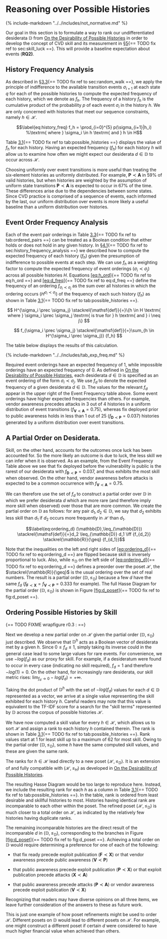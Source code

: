 # Reasoning over Possible Histories

{% include-markdown "../../includes/not_normative.md" %}

Our goal in this section is to formulate a way to rank our
undifferentiated desiderata $\mathbb{D}$ from
[On the Desirability of Possible Histories](./desirable_histories.md) in order to develop the concept of CVD
skill and its measurement in §[5](#sec:skill_luck){== TODO fix ref to sec:skill_luck ==}. This will provide a baseline expectation
about events (**RQ2)**.

## History Frequency Analysis

As described in §[3.3](#sec:random_walk){== TODO fix ref to sec:random_walk ==}, we apply the principle of indifference to
the available transition events $\sigma_{i+1}$ at each state $q$ for
each of the possible histories to compute the expected frequency of each
history, which we denote as $f_h$. The frequency of a history $f_h$ is
the cumulative product of the probability $p$ of each event $\sigma_i$
in the history $h$. We are only concerned with histories that meet our
sequence constraints, namely $h \in \mathcal{H}$.

$$\label{eq:history_freq}
    f_h = \prod_{i=0}^{5} p(\sigma_{i+1}|h_i) %\textrm{ where } \sigma_i \in h \textrm{ and } h \in H$$

Table [3.1](#tab:possible_histories){== TODO fix ref to tab:possible_histories ==} displays the value of $f_h$ for each
history. Having an expected frequency ($f_h$) for each history $h$ will
allow us to examine how often we might expect our desiderata
$d \in \mathbb{D}$ to occur across $\mathcal{H}$.

Choosing uniformly over event transitions is more useful than treating
the six-element histories as uniformly distributed. For example,
$\mathbf{P} \prec \mathbf{A}$ in 59% of valid histories, but when
histories are weighted by the assumption of uniform state transitions
$\mathbf{P} \prec \mathbf{A}$ is expected to occur in 67% of the time.
These differences arise due to the dependencies between some states.
Since CVD practice
is comprised of a sequence of events, each informed by the last, our
uniform distribution over events is more likely a useful baseline than a
uniform distribution over histories.

## Event Order Frequency Analysis

Each of the event pair orderings in Table
[3.3](#tab:ordered_pairs){== TODO fix ref to tab:ordered_pairs ==} can be treated as a Boolean condition
that either holds or does not hold in any given history. In
§[4.1](#sec:history_frequency_analysis){== TODO fix ref to sec:history_frequency_analysis ==} we described how to compute
the expected frequency of each history ($f_h$) given the presumption of
indifference to possible events at each step. We can use $f_h$ as a
weighting factor to compute the expected frequency of event orderings
($\sigma_i \prec \sigma_j$) across all possible histories $H$. Equations
[\[eq:h_ord\]](#eq:h_ord){== TODO fix ref to eq:h_ord ==} and
[\[eq:d_freq\]](#eq:d_freq){== TODO fix ref to eq:d_freq ==}
define the frequency of an ordering $f_{\sigma_i \prec \sigma_j}$ as the
sum over all histories in which the ordering occurs
($H^{\sigma_i \prec \sigma_j}$) of the frequency of each such history
($f_h$) as shown in Table
[3.1](#tab:possible_histories){== TODO fix ref to tab:possible_histories ==}.

$$
    H^{\sigma_i \prec \sigma_j} \stackrel{\mathsf{def}}{=}\{h \in H \textrm{ where } \sigma_i \prec \sigma_j \textrm{ is true for } h \textrm{ and } i \neq j\}
$$

$$
    f_{\sigma_i \prec \sigma_j} \stackrel{\mathsf{def}}{=}\sum_{h \in H^{\sigma_i \prec \sigma_j}} {f_h}
$$


The table below displays the results of this calculation.

{% include-markdown "../../includes/tab_exp_freq.md" %}

Required event orderings have an expected frequency of 1, while
impossible orderings have an expected frequency of 0. As defined in
[On the Desirability of Possible Histories](./desirable_histories.md), each desiderata $d \in \mathbb{D}$ is
specified as an event ordering of the form $\sigma_i \prec \sigma_j$. We
use $f_d$ to denote the expected frequency of a given desiderata
$d \in \mathbb{D}$. The values for the relevant $f_d$ appear in the
upper right of the Event Frequency table above. Some event orderings have higher expected
frequencies than others. For example, vendor awareness precedes attacks
in 3 out of 4 histories in a uniform distribution of event transitions
($f_{\mathbf{V} \prec \mathbf{A}} = 0.75$), whereas fix deployed prior
to public awareness holds in less than 1 out of 25
($f_{\mathbf{D} \prec \mathbf{P}} = 0.037$) histories generated by a
uniform distribution over event transitions.

## A Partial Order on Desiderata.

Skill, on the other hand, accounts for the outcomes once luck has been
accounted for. So the more likely an outcome is due to luck, the less
skill we can infer when it is observed. As an example, from the Event Frequency
Table above we see that fix deployed before the
vulnerability is public is the rarest of our desiderata with
$f_{\mathbf{D} \prec \mathbf{P}} = 0.037$, and thus exhibits the most
skill when observed. On the other hand, vendor awareness before attacks
is expected to be a common occurrence with
$f_{\mathbf{V} \prec \mathbf{A}} = 0.75$.

We can therefore use the set of $f_d$ to construct a partial order over
$\mathbb{D}$ in which we prefer desiderata $d$ which are more rare (and
therefore imply more skill when observed) over those that are more
common. We create the partial order on $\mathbb{D}$ as follows: for any
pair $d_1,d_2 \in \mathbb{D}$, we say that $d_2$ exhibits less skill
than $d_1$ if $d_2$ occurs more frequently in $\mathcal{H}$ than $d_1$.

$$\label{eq:ordering_d}
(\mathbb{D},\leq_{\mathbb{D}}) \stackrel{\mathsf{def}}{=}d_2 \leq_{\mathbb{D}} d_1 \iff {f_{d_2}} \stackrel{\mathbb{R}}{\geq} {f_{d_1}}$$

Note that the inequalities on the left and right sides of
[\[eq:ordering_d\]](#eq:ordering_d){== TODO fix ref to eq:ordering_d ==} are flipped because skill is inversely
proportional to luck. Also, while $\leq_{\mathbb{D}}$ on the left side
of [\[eq:ordering_d\]](#eq:ordering_d){== TODO fix ref to eq:ordering_d ==} defines a preorder over the poset
$\mathcal{H}$, the $\stackrel{\mathbb{R}}{\geq}$ is the usual ordering
over the set of real numbers. The result is a partial order
$(\mathbb{D},\leq_{\mathbb{D}})$ because a few $d$ have the same $f_d$
($f_{\mathbf{F} \prec \mathbf{X}} = f_{\mathbf{V} \prec \mathbf{P}} = 0.333$
for example). The full Hasse Diagram for the partial order
$(\mathbb{D},\leq_{\mathbb{D}})$ is shown in
Figure [\[fig:d_poset\]](#fig:d_poset){== TODO fix ref to fig:d_poset ==}.

## Ordering Possible Histories by Skill

{== TODO FIXME
wrapfigure
r0.3
:
==}

Next we develop a new partial order on $\mathcal{H}$ given the partial
order $(\mathbb{D},\leq_{\mathbb{D}})$ just described. We observe that
$\mathbb{D}^{h}$ acts as a Boolean vector of desiderata met by a given
$h$. Since $0 \leq f_d \leq 1$, simply taking its inverse could in the
general case lead to some large values for rare events. For convenience,
we use $-log(f_d)$ as our proxy for skill. For example, if a desideratum
were found to occur in every case (indicating no skill required),
$f_d=1$ and therefore $-log(1) = 0$. On the other hand, for increasingly
rare desiderata, our skill metric rises:
$\lim_{f_d \to 0} -log(f_d) = +\infty$.

Taking the dot product of $\mathbb{D}^h$ with the set of $-log(f_d)$
values for each $d \in \mathbb{D}$ represented as a vector, we arrive at
a single value representing the skill exhibited for each history $h$.
Careful readers may note that this value is equivalent to the
 TF-IDF score for
a search for the "skill terms" represented by $\mathbb{D}$ across the
corpus of possible histories $\mathcal{H}$.

We have now computed a skill value for every $h \in \mathcal{H}$, which
allows us to sort $\mathcal{H}$ and assign a rank to each history $h$
contained therein. The rank is shown in
Table [3.1](#tab:possible_histories){== TODO fix ref to tab:possible_histories ==}. Rank values start at 1 for least
skill up to a maximum of 62 for most skill. Owing to the partial order
$(\mathbb{D},\leq_{\mathbb{D}})$, some $h$ have the same computed skill
values, and these are given the same rank.

The ranks for $h \in \mathcal{H}$ lead directly to a new poset
$(\mathcal{H},\leq_{\mathbb{D}})$. It is an extension of and fully
compatible with $(\mathcal{H},\leq_{H})$ as developed in
[On the Desirability of Possible Histories](./desirable_histories.md).

The resulting Hasse Diagram would be too large to reproduce here.
Instead, we include the resulting rank for each $h$ as a column in
Table [3.1](#tab:possible_histories){== TODO fix ref to tab:possible_histories ==}. In the table, rank is ordered from
least desirable and skillful histories to most. Histories having
identical rank are incomparable to each other within the poset. The
refined poset $(\mathcal{H},\leq_{\mathbb{D}})$ is much closer to a
total order on $\mathcal{H}$, as indicated by the relatively few
histories having duplicate ranks.

The remaining incomparable histories are the direct result of the
incomparable $d$ in $(\mathbb{D},\leq_{\mathbb{D}})$, corresponding to
the branches in Figure
[\[fig:d_poset\]](#fig:d_poset){== TODO fix ref to fig:d_poset ==}. Achieving a total order on $\mathbb{D}$ would
require determining a preference for one of each of the following:

- that fix ready precede exploit publication
    ($\mathbf{F} \prec \mathbf{X}$) or that vendor awareness precede
    public awareness ($\mathbf{V} \prec \mathbf{P}$)

- that public awareness precede exploit publication
    ($\mathbf{P} \prec \mathbf{X}$) or that exploit publication precede
    attacks ($\mathbf{X} \prec \mathbf{A}$)

- that public awareness precede attacks
    ($\mathbf{P} \prec \mathbf{A}$) or vendor awareness precede exploit
    publication ($\mathbf{V} \prec \mathbf{X}$)

Recognizing that readers may have diverse opinions on all three items,
we leave further consideration of the answers to these as future work.

This is just one example of how poset refinements might be used to order
$\mathcal{H}$. Different posets on $\mathbb{D}$ would lead to different
posets on $\mathcal{H}$. For example, one might construct a different
poset if certain $d$ were considered to have much higher financial value
when achieved than others.
